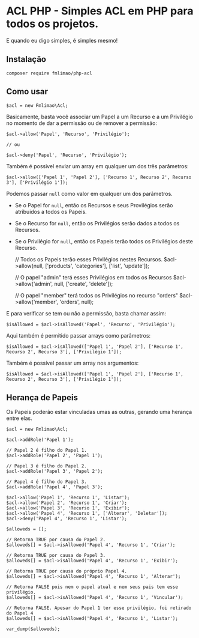 # ACL PHP - Simples ACL em PHP para todos os projetos.

E quando eu digo simples, é simples mesmo!

## Instalação

    composer require fmlimao/php-acl

## Como usar

    $acl = new Fmlimao\Acl;

Basicamente, basta você associar um Papel a um Recurso e a um Privilégio no momento de dar a permissão ou
de remover a permissão:

    $acl->allow('Papel', 'Recurso', 'Privilégio');
    
    // ou
    
    $acl->deny('Papel', 'Recurso', 'Privilégio');

    
Também é possivel enviar um array em qualquer um dos três parâmetros:

    $acl->allow(['Papel 1', 'Papel 2'], ['Recurso 1', Recurso 2', Recurso 3'], ['Privilégio 1']);

    
Podemos passar `null` como valor em qualquer um dos parâmetros.

- Se o Papel for `null`, então os Recursos e seus Provilégios serão atribuidos a todos os Papeis.
- Se o Recurso for `null`, então os Privilégios serão dados a todos os Recursos.
- Se o Privilégio for `null`, então os Papeis terão todos os Privilégios deste Recurso.


    // Todos os Papeis terão esses Privilégios nestes Recursos.
    $acl->allow(null, ['products', 'categories'], ['list', 'update']);

    // O papel "admin" terá esses Privilégios em todos os Recursos
    $acl->allow('admin', null, ['create', 'delete']);
    
    // O papel "member" terá todos os Privilégios no recurso "orders"
    $acl->allow('member', 'orders', null);

    
E para verificar se tem ou não a permissão, basta chamar assim:

    $isAllowed = $acl->isAllowed('Papel', 'Recurso', 'Privilégio');


Aqui também é permitido passar arrays como parâmetros: 
    
    $isAllowed = $acl->isAllowed(['Papel 1', 'Papel 2'], ['Recurso 1', Recurso 2', Recurso 3'], ['Privilégio 1']);


Também é possível passar um array nos argumentos:

    $isAllowed = $acl->isAllowed(['Papel 1', 'Papel 2'], ['Recurso 1', Recurso 2', Recurso 3'], ['Privilégio 1']);
    

## Herança de Papeis

Os Papeis poderão estar vinculadas umas as outras, gerando uma herança entre elas.

    $acl = new Fmlimao\Acl;
    
    $acl->addRole('Papel 1');
    
    // Papel 2 é filho do Papel 1.
    $acl->addRole('Papel 2', 'Papel 1');
    
    // Papel 3 é filho do Papel 2.
    $acl->addRole('Papel 3', 'Papel 2');
    
    // Papel 4 é filho do Papel 3.
    $acl->addRole('Papel 4', 'Papel 3');
    
    $acl->allow('Papel 1', 'Recurso 1', 'Listar');
    $acl->allow('Papel 2', 'Recurso 1', 'Criar');
    $acl->allow('Papel 3', 'Recurso 1', 'Exibir');
    $acl->allow('Papel 4', 'Recurso 1', ['Alterar', 'Deletar']);
    $acl->deny('Papel 4', 'Recurso 1', 'Listar');
    
    $alloweds = [];
    
    // Retorna TRUE por causa do Papel 2.
    $alloweds[] = $acl->isAllowed('Papel 4', 'Recurso 1', 'Criar');
    
    // Retorna TRUE por causa do Papel 3.
    $alloweds[] = $acl->isAllowed('Papel 4', 'Recurso 1', 'Exibir');
    
    // Retorna TRUE por causa do próprio Papel 4.
    $alloweds[] = $acl->isAllowed('Papel 4', 'Recurso 1', 'Alterar');
    
    // Retorna FALSE pois nem o papel atual e nem seus pais tem esse privilégio.
    $alloweds[] = $acl->isAllowed('Papel 4', 'Recurso 1', 'Vincular');
    
    // Retorna FALSE. Apesar do Papel 1 ter esse privilégio, foi retirado do Papel 4
    $alloweds[] = $acl->isAllowed('Papel 4', 'Recurso 1', 'Listar');
    
    var_dump($alloweds);

